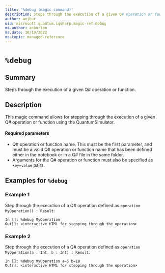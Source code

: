 ```yaml
---
title: '%debug (magic command)'
description: Steps through the execution of a given Q# operation or function.
author: anjbur
uid: microsoft.quantum.iqsharp.magic-ref.debug
ms.author: anburton
ms.date: 10/19/2022
ms.topic: managed-reference
---
```


<!--
    NB: This file has been automatically generated from Microsoft.Quantum.IQSharp.Kernel.dll,
        please do not manually edit it.

    [DEBUG] JSON source:
        {"Name": "%debug", "Documentation": {"Summary": "Steps through the execution of a given Q# operation or function.", "Full": null, "Description": "\r\nThis magic command allows for stepping through the execution of a given Q# operation\r\nor function using the QuantumSimulator.\r\n\r\n#### Required parameters\r\n\r\n- Q# operation or function name. This must be the first parameter, and must be a valid Q# operation\r\nor function name that has been defined either in the notebook or in a Q# file in the same folder.\r\n- Arguments for the Q# operation or function must also be specified as `key=value` pairs.\r\n                ", "Remarks": null, "Examples": ["\r\nStep through the execution of a Q# operation defined as `operation MyOperation() : Result`:\r\n```\r\nIn []: %debug MyOperation\r\nOut[]: <interactive HTML for stepping through the operation>\r\n```\r\n                    ", "\r\nStep through the execution of a Q# operation defined as `operation MyOperation(a : Int, b : Int) : Result`:\r\n```\r\nIn []: %debug MyOperation a=5 b=10\r\nOut[]: <interactive HTML for stepping through the operation>\r\n```\r\n                    "], "SeeAlso": null}, "AssemblyName": "Microsoft.Quantum.IQSharp.Kernel"}
-->

# `%debug`

## Summary

Steps through the execution of a given Q# operation or function.

## Description

This magic command allows for stepping through the execution of a given Q# operation
or function using the QuantumSimulator.

#### Required parameters

- Q# operation or function name. This must be the first parameter, and must be a valid Q# operation
or function name that has been defined either in the notebook or in a Q# file in the same folder.
- Arguments for the Q# operation or function must also be specified as `key=value` pairs.

## Examples for `%debug`

### Example 1

Step through the execution of a Q# operation defined as `operation MyOperation() : Result`:
```
In []: %debug MyOperation
Out[]: <interactive HTML for stepping through the operation>
```

### Example 2

Step through the execution of a Q# operation defined as `operation MyOperation(a : Int, b : Int) : Result`:
```
In []: %debug MyOperation a=5 b=10
Out[]: <interactive HTML for stepping through the operation>
```
